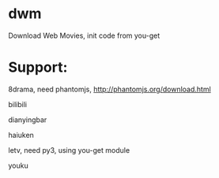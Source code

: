 # dwm
Download Web Movies, init code from you-get

# Support:

8drama, need phantomjs, http://phantomjs.org/download.html

bilibili

dianyingbar

haiuken

letv, need py3, using you-get module

youku
